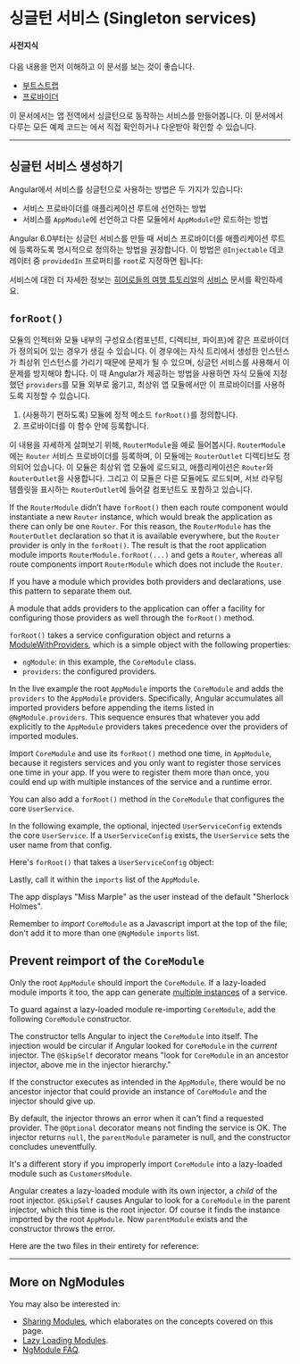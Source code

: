 <!--
# Singleton services
-->
# 싱글턴 서비스 (Singleton services)

<!--
#### Prerequisites:
-->
#### 사전지식

<!--
* A basic understanding of [Bootstrapping](guide/bootstrapping).
* Familiarity with [Providers](guide/providers).
-->
다음 내용을 먼저 이해하고 이 문서를 보는 것이 좋습니다.
* [부트스트랩](guide/bootstrapping)
* [프로바이더](guide/providers)

<!--
For a sample app using the app-wide singleton service that this page describes, see the
<live-example name="ngmodules"></live-example> showcasing all the documented features of NgModules.
-->
이 문서에서는 앱 전역에서 싱글턴으로 동작하는 서비스를 만들어봅니다. 이 문서에서 다루는 모든 예제 코드는 <live-example name="ngmodules"></live-example>에서 직접 확인하거나 다운받아 확인할 수 있습니다.

<hr />

<!--
## Providing a singleton service
-->
## 싱글턴 서비스 생성하기

<!--
There are two ways to make a service a singleton in Angular:
-->
Angular에서 서비스를 싱글턴으로 사용하는 방법은 두 가지가 있습니다:

<!--
* Declare that the service should be provided in the application root.
* Include the service in the `AppModule` or in a module that is only imported by the `AppModule`.
-->
* 서비스 프로바이더를 애플리케이션 루트에 선언하는 방법
* 서비스를 `AppModule`에 선언하고 다른 모듈에서 `AppModule`만 로드하는 방법

<!--
Beginning with Angular 6.0, the preferred way to create a singleton services is to specify on the service that it should be provided in the application root. This is done by setting `providedIn` to `root` on the service's `@Injectable` decorator:
-->
Angular 6.0부터는 싱글턴 서비스를 만들 때 서비스 프로바이더를 애플리케이션 루트에 등록하도록 명시적으로 정의하는 방법을 권장합니다. 이 방법은 `@Injectable` 데코레이터 중 `providedIn` 프로퍼티를 `root`로 지정하면 됩니다:

<code-example path="providers/src/app/user.service.0.ts"  title="src/app/user.service.0.ts" linenums="false"> </code-example>

<!--
For more detailed information on services, see the [Services](tutorial/toh-pt4) chapter of the
[Tour of Heroes tutorial](tutorial).
-->
서비스에 대한 더 자세한 정보는 [히어로들의 여행 튜토리얼](tutorial)의 [서비스](tutorial/toh-pt4) 문서를 확인하세요.

## `forRoot()`

<!--
If a module provides both providers and declarations (components, directives, pipes) then loading it in a child injector such as a route, would duplicate the provider instances. The duplication of providers would cause issues as they would shadow the root instances, which are probably meant to be singletons. For this reason Angular provides a way to separate providers out of the module so that same module can be imported into the root module with `providers` and child modules without `providers`.
-->
모듈의 인젝터와 모듈 내부의 구성요소(컴포넌트, 디렉티브, 파이프)에 같은 프로바이더가 정의되어 있는 경우가 생길 수 있습니다. 이 경우에는 자식 트리에서 생성한 인스턴스가 최상위 인스턴스를 가리기 때문에 문제가 될 수 있으며, 싱글턴 서비스를 사용해서 이 문제를 방지해야 합니다. 이 때 Angular가 제공하는 방법을 사용하면 자식 모듈에 지정했던 `providers`를 모듈 외부로 옮기고, 최상위 앱 모듈에서만 이 프로바이더를 사용하도록 지정할 수 있습니다.

<!--
1. Create a static method `forRoot()` (by convention) on the module.
2. Place the providers into the `forRoot` method as follows.
-->
1. (사용하기 편하도록) 모듈에 정적 메소드 `forRoot()`를 정의합니다.
1. 프로바이더를 이 함수 안에 등록합니다.

<!-- MH: show a simple example how to do that without going to deep into it. -->
<!--
To make this more concrete, consider the `RouterModule` as an example. `RouterModule` needs to provide the `Router` service, as well as the `RouterOutlet` directive. `RouterModule` has to be imported by the root application module so that the application has a `Router` and the application has at least one `RouterOutlet`. It also must be imported by the individual route components so that they can place `RouterOutlet` directives into their template for sub-routes.
-->
이 내용을 자세하게 살펴보기 위해, `RouterModule`을 예로 들어봅시다. `RouterModule`에는 `Router` 서비스 프로바이더를 등록하며, 이 모듈에는 `RouterOutlet` 디렉티브도 정의되어 있습니다. 이 모듈은 최상위 앱 모듈에 로드되고, 애플리케이션은 `Router`와 `RouterOutlet`을 사용합니다. 그리고 이 모듈은 다른 모듈에도 로드되며, 서브 라우팅 템플릿을 표시하는 `RouterOutlet`에 들어갈 컴포넌트도 포함하고 있습니다.

If the `RouterModule` didn’t have `forRoot()` then each route component would instantiate a new `Router` instance, which would break the application as there can only be one `Router`. For this reason, the `RouterModule` has the `RouterOutlet` declaration so that it is available everywhere, but the `Router` provider is only in the `forRoot()`. The result is that the root application module imports `RouterModule.forRoot(...)` and gets a `Router`, whereas all route components import `RouterModule` which does not include the `Router`.

If you have a module which provides both providers and declarations, use this pattern to separate them out.

A module that adds providers to the application can offer a
facility for configuring those providers as well through the
`forRoot()` method.

`forRoot()` takes a service configuration object and returns a
[ModuleWithProviders](api/core/ModuleWithProviders), which is
a simple object with the following properties:

* `ngModule`: in this example, the `CoreModule` class.
* `providers`: the configured providers.

In the <live-example name="ngmodules">live example</live-example>
the root `AppModule` imports the `CoreModule` and adds the
`providers` to the `AppModule` providers. Specifically,
Angular accumulates all imported providers
before appending the items listed in `@NgModule.providers`.
This sequence ensures that whatever you add explicitly to
the `AppModule` providers takes precedence over the providers
of imported modules.

Import `CoreModule` and use its `forRoot()` method one time, in `AppModule`, because it registers services and you only want to register those services one time in your app. If you were to register them more than once, you could end up with multiple instances of the service and a runtime error.

You can also add a `forRoot()` method in the `CoreModule` that configures
the core `UserService`.

In the following example, the optional, injected `UserServiceConfig`
extends the core `UserService`. If a `UserServiceConfig` exists, the `UserService` sets the user name from that config.

<code-example path="ngmodules/src/app/core/user.service.ts" region="ctor" title="src/app/core/user.service.ts (constructor)" linenums="false">

</code-example>

Here's `forRoot()` that takes a `UserServiceConfig` object:

<code-example path="ngmodules/src/app/core/core.module.ts" region="for-root" title="src/app/core/core.module.ts (forRoot)" linenums="false">

</code-example>

Lastly, call it within the `imports` list of the `AppModule`.

<code-example path="ngmodules/src/app/app.module.ts" region="import-for-root" title="src/app/app.module.ts (imports)" linenums="false">

</code-example>

The app displays "Miss Marple" as the user instead of the default "Sherlock Holmes".

Remember to _import_ `CoreModule` as a Javascript import at the top of the file; don't add it to more than one `@NgModule` `imports` list.

<!-- KW--Does this mean that if we need it elsewhere we only import it at the top? I thought the services would all be available since we were importing it into `AppModule` in `providers`. -->

## Prevent reimport of the `CoreModule`

Only the root `AppModule` should import the `CoreModule`. If a
lazy-loaded module imports it too, the app can generate
[multiple instances](guide/ngmodule-faq#q-why-bad) of a service.

To guard against a lazy-loaded module re-importing `CoreModule`, add the following `CoreModule` constructor.

<code-example path="ngmodules/src/app/core/core.module.ts" region="ctor" title="src/app/core/core.module.ts" linenums="false">

</code-example>

The constructor tells Angular to inject the `CoreModule` into itself.
The injection would be circular if Angular looked for
`CoreModule` in the _current_ injector. The `@SkipSelf`
decorator means "look for `CoreModule` in an ancestor
injector, above me in the injector hierarchy."

If the constructor executes as intended in the `AppModule`,
there would be no ancestor injector that could provide an instance of `CoreModule` and the injector should give up.

By default, the injector throws an error when it can't
find a requested provider.
The `@Optional` decorator means not finding the service is OK.
The injector returns `null`, the `parentModule` parameter is null,
and the constructor concludes uneventfully.

It's a different story if you improperly import `CoreModule` into a lazy-loaded module such as `CustomersModule`.

Angular creates a lazy-loaded module with its own injector,
a _child_ of the root injector.
`@SkipSelf` causes Angular to look for a `CoreModule` in the parent injector, which this time is the root injector.
Of course it finds the instance imported by the root `AppModule`.
Now `parentModule` exists and the constructor throws the error.

Here are the two files in their entirety for reference:

<code-tabs linenums="false">
 <code-pane
   title="app.module.ts"
   path="ngmodules/src/app/app.module.ts">
 </code-pane>
 <code-pane
   title="core.module.ts"
   region="whole-core-module"
   path="ngmodules/src/app/core/core.module.ts">
 </code-pane>
</code-tabs>


<hr>

## More on NgModules

You may also be interested in:
* [Sharing Modules](guide/sharing-ngmodules), which elaborates on the concepts covered on this page.
* [Lazy Loading Modules](guide/lazy-loading-ngmodules).
* [NgModule FAQ](guide/ngmodule-faq).
